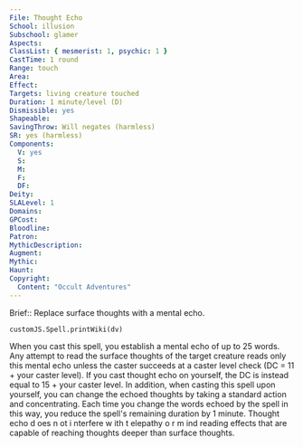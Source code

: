 ```yaml
---
File: Thought Echo
School: illusion
Subschool: glamer
Aspects: 
ClassList: { mesmerist: 1, psychic: 1 }
CastTime: 1 round
Range: touch
Area: 
Effect: 
Targets: living creature touched
Duration: 1 minute/level (D)
Dismissible: yes
Shapeable: 
SavingThrow: Will negates (harmless)
SR: yes (harmless)
Components:
  V: yes
  S: 
  M: 
  F: 
  DF: 
Deity: 
SLALevel: 1
Domains: 
GPCost: 
Bloodline: 
Patron: 
MythicDescription: 
Augment: 
Mythic: 
Haunt: 
Copyright:
  Content: "Occult Adventures"
---
```

Brief:: Replace surface thoughts with a mental echo.

```dataviewjs
customJS.Spell.printWiki(dv)
```

When you cast this spell, you establish a mental echo of up to 25 words. Any attempt to read the surface thoughts of the target creature reads only this mental echo unless the caster succeeds at a caster level check (DC = 11 + your caster level). If you cast thought echo on yourself, the DC is instead equal to 15 + your caster level. In addition, when casting this spell upon yourself, you can change the echoed thoughts by taking a standard action and concentrating.  Each time you change the words echoed by the spell in this way, you reduce the spell's remaining duration by 1 minute. Thought echo d oes n ot i nterfere w ith t elepathy o r m ind reading effects that are capable of reaching thoughts deeper than surface thoughts.
